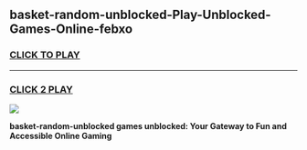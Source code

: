 
## basket-random-unblocked-Play-Unblocked-Games-Online-febxo
<h3>
<a href="https://premium76.site?title=basket-random-unblocked&ref=25A">CLICK TO PLAY</a></h3>
<hr>

<h3>
<a href="https://premium76.site?title=basket-random-unblocked&ref=25A">CLICK 2 PLAY</a>
  
</h3>

<a href="https://premium76.site?title=basket-random-unblocked&ref=25A"><img src="https://clearcache.store/games.png"></a>


**basket-random-unblocked games unblocked: Your Gateway to Fun and Accessible Online Gaming**
